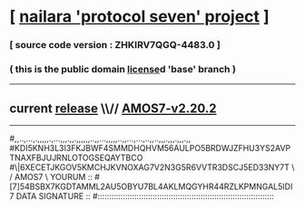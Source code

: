 
# [ [nailara 'protocol seven' project](http://nailara.network/) ]

### [ source code version : ZHKIRV7QGQ-4483.0 ]

### ( this is the public domain [license](../license)d 'base' branch )
---
## current [release](https://github.com/nailara-technologies/protocol-7/releases) \\\\// [AMOS7-v2.20.2](https://github.com/nailara-technologies/protocol-7/releases/tag/AMOS7-v2.20.2)
---

#,,..,...,.,,,,,.,...,,,.,,.,,,,,,..,,...,,,,,..,,...,...,..,,..,,,.,,,.,,,.,,
#KDI5KNH3L3I3FKJBWF4SMMDHQHVM56AULPO5BRDWJZFHU3YS2AVPTNAXFBJUJRNLOTOGSEQAYTBCO
#\\\|6XECETJKGOV5KMCHJKVNOXAG7V2N3G5R6VVTR3DSCJ5ED33NY7T \ / AMOS7 \ YOURUM ::
#\[7]54BSBX7KGDTAMML2AU5OBYU7BL4AKLMQGYHR44RZLKPMNGAL5IDI 7  DATA SIGNATURE ::
#:::::::::::::::::::::::::::::::::::::::::::::::::::::::::::::::::::::::::::::
